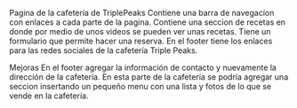 Pagina de la cafetería de TriplePeaks
Contiene una barra de navegacíon con enlaces a cada parte de la pagina.
Contiene una seccion de recetas en donde por medio de unos videos se pueden ver unas recetas.
Tiene un formulario que permite hacer una reserva.
En el footer tiene los enlaces para las redes sociales de la cafetería Triple Peaks.

Mejoras
En el footer agregar la información de contacto y nuevamente la dirección de la cafetería.
En esta parte de la cafetería se podría agregar una seccion insertando un pequeño menu con una lista y fotos de lo que se vende en la cafetería.
